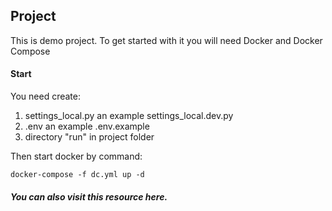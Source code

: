 ## Project

This is demo project. To get started with it you will need Docker and Docker Compose 

#### Start

You need create: 

1. settings_local.py an example settings_local.dev.py 
2. .env an example .env.example 
3. directory "run" in project folder 

Then start docker by command:

`docker-compose -f dc.yml up -d`

##### You can also visit this resource here.